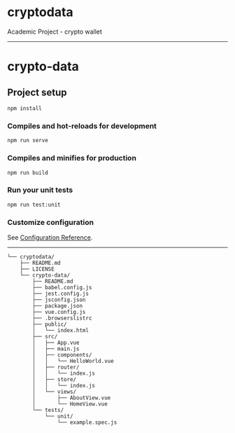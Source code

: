 # cryptodata
Academic Project - crypto wallet
________________________

# crypto-data

## Project setup
```
npm install
```

### Compiles and hot-reloads for development
```
npm run serve
```

### Compiles and minifies for production
```
npm run build
```

### Run your unit tests
```
npm run test:unit
```

### Customize configuration
See [Configuration Reference](https://cli.vuejs.org/config/).

__________________________

```Directory structure:
└── cryptodata/
    ├── README.md
    ├── LICENSE
    └── crypto-data/
        ├── README.md
        ├── babel.config.js
        ├── jest.config.js
        ├── jsconfig.json
        ├── package.json
        ├── vue.config.js
        ├── .browserslistrc
        ├── public/
        │   └── index.html
        ├── src/
        │   ├── App.vue
        │   ├── main.js
        │   ├── components/
        │   │   └── HelloWorld.vue
        │   ├── router/
        │   │   └── index.js
        │   ├── store/
        │   │   └── index.js
        │   └── views/
        │       ├── AboutView.vue
        │       └── HomeView.vue
        └── tests/
            └── unit/
                └── example.spec.js

```
